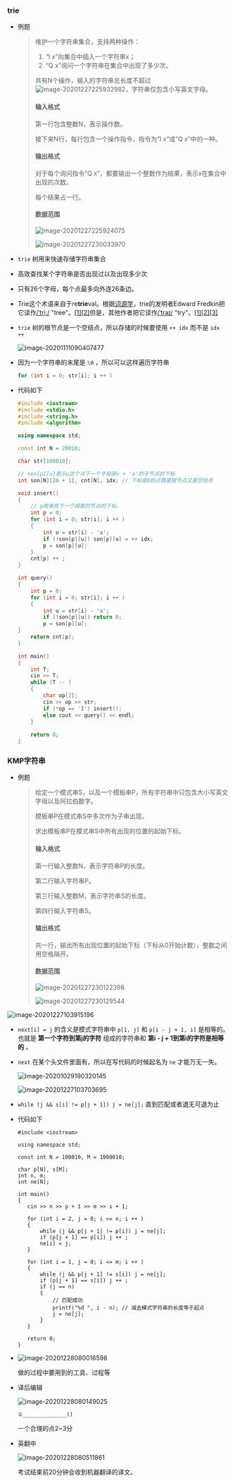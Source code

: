 ### trie

+ 例题

  >维护一个字符串集合，支持两种操作：
  >
  >1. “I x”向集合中插入一个字符串x；
  >2. “Q x”询问一个字符串在集合中出现了多少次。
  >
  >共有N个操作，输入的字符串总长度不超过 ![image-20201227225932982](https://cdn.jsdelivr.net/gh/smallzhong/picgo-pic-bed/image-20201227225932982.png)，字符串仅包含小写英文字母。
  >
  >#### 输入格式
  >
  >第一行包含整数N，表示操作数。
  >
  >接下来N行，每行包含一个操作指令，指令为”I x”或”Q x”中的一种。
  >
  >#### 输出格式
  >
  >对于每个询问指令”Q x”，都要输出一个整数作为结果，表示x在集合中出现的次数。
  >
  >每个结果占一行。
  >
  >#### 数据范围
  >
  >![image-20201227225924075](https://cdn.jsdelivr.net/gh/smallzhong/picgo-pic-bed/image-20201227225924075.png)
  >
  >![image-20201227230033970](https://cdn.jsdelivr.net/gh/smallzhong/picgo-pic-bed/image-20201227230033970.png)

+ `trie` 树用来快速存储字符串集合
+ 高效查找某个字符串是否出现过以及出现多少次
+ 只有26个字母，每个点最多向外连26条边。
+ Trie这个术语来自于re**trie**val。根据[词源学](https://zh.wikipedia.org/wiki/词源学)，trie的发明者Edward Fredkin把它读作[/ˈtriː/](https://zh.wikipedia.org/wiki/Help:英語國際音標) "tree"。[[1\]](https://zh.wikipedia.org/wiki/Trie#cite_note-DADS-1)[[2\]](https://zh.wikipedia.org/wiki/Trie#cite_note-Liang1983-2)但是，其他作者把它读作[/ˈtraɪ/](https://zh.wikipedia.org/wiki/Help:英語國際音標) "try"。[[1\]](https://zh.wikipedia.org/wiki/Trie#cite_note-DADS-1)[[2\]](https://zh.wikipedia.org/wiki/Trie#cite_note-Liang1983-2)[[3\]](https://zh.wikipedia.org/wiki/Trie#cite_note-KnuthVol3-3)

+ `trie` 树的根节点是一个空结点，所以存储的时候要使用 `++ idx` 而不是 `idx ++ ` 

  ![image-20201111090407477](https://cdn.jsdelivr.net/gh/smallzhong/picgo-pic-bed/image-20201111090407477.png)

+ 因为一个字符串的末尾是 `\0` ，所以可以这样遍历字符串

  ```cpp
  for (int i = 0; str[i]; i ++ )
  ```

+ 代码如下

  ```cpp
  #include <iostream>
  #include <stdio.h>
  #include <string.h>
  #include <algorithm>
  
  using namespace std;
  
  const int N = 20010;
  
  char str[100010];
  
  // son[p][u]表示u这个点下一个字母是u + 'a'的子节点的下标
  int son[N][26 + 1], cnt[N], idx; // 下标是0的点既是根节点又是空结点
  
  void insert()
  {
      // p用来存下一个探索的节点的下标。
      int p = 0;
      for (int i = 0; str[i]; i ++ )
      {
          int u = str[i] - 'a';
          if (!son[p][u]) son[p][u] = ++ idx;
          p = son[p][u];
      }
      cnt[p] ++ ;
  }
  
  int query()
  {
      int p = 0;
      for (int i = 0; str[i]; i ++ )
      {
          int u = str[i] - 'a';
          if (!son[p][u]) return 0;
          p = son[p][u];
  }
      return cnt[p];
  }
  
  int main()
  {
      int T;
      cin >> T;
      while (T -- )
      {
          char op[2];
          cin >> op >> str;
          if (*op == 'I') insert();
          else cout << query() << endl;
      }
    
      return 0;
  }
  ```



### KMP字符串

+ 例题

  >给定一个模式串S，以及一个模板串P，所有字符串中只包含大小写英文字母以及阿拉伯数字。
  >
  >模板串P在模式串S中多次作为子串出现。
  >
  >求出模板串P在模式串S中所有出现的位置的起始下标。
  >
  >#### 输入格式
  >
  >第一行输入整数N，表示字符串P的长度。
  >
  >第二行输入字符串P。
  >
  >第三行输入整数M，表示字符串S的长度。
  >
  >第四行输入字符串S。
  >
  >#### 输出格式
  >
  >共一行，输出所有出现位置的起始下标（下标从0开始计数），整数之间用空格隔开。
  >
  >#### 数据范围
  >
  >![image-20201227230122398](https://cdn.jsdelivr.net/gh/smallzhong/picgo-pic-bed/image-20201227230122398.png)
  >
  >![image-20201227230129544](https://cdn.jsdelivr.net/gh/smallzhong/picgo-pic-bed/image-20201227230129544.png)

![image-20201227103915196](https://cdn.jsdelivr.net/gh/smallzhong/picgo-pic-bed/image-20201227103915196.png)

+ `next[i] = j` 的含义是模式字符串中 `p[1, j]` 和 `p[i - j + 1, i]` 是相等的。也就是 **第一个字符到第j的字符** 组成的字符串和 **第i - j + 1到第i的字符是相等的** 。

+ `next` 在某个头文件里面有，所以在写代码的时候起名为 `ne` 才能万无一失。

  ![image-20201029190320145](https://cdn.jsdelivr.net/gh/smallzhong/picgo-pic-bed/image-20201029190320145.png)

  ![image-20201227103703695](https://cdn.jsdelivr.net/gh/smallzhong/picgo-pic-bed/image-20201227103703695.png)

+ `while (j && s[i] != p[j + 1]) j = ne[j];` 直到匹配或者退无可退为止

+ 代码如下

  ```scpp
  #include <iostream>
  
  using namespace std;
  
  const int N = 100010, M = 1000010;
  
  char p[N], s[M];
  int n, m;
  int ne[N];
  
  int main()
  {
     cin >> n >> p + 1 >> m >> s + 1;
     
     for (int i = 2, j = 0; i <= n; i ++ )
     {
         while (j && p[j + 1] != p[i]) j = ne[j];
         if (p[j + 1] == p[i]) j ++ ;
         ne[i] = j;
     }
     
     for (int i = 1, j = 0; i <= m; i ++ )
     {
         while (j && p[j + 1] != s[i]) j = ne[j];
         if (p[j + 1] == s[i]) j ++ ;
         if (j == n)
         {
             // 匹配成功
             printf("%d ", i - n); // 减去模式字符串的长度等于起点
             j = ne[j];
         }
     }
     
     return 0;
  }
  ```



+ ![image-20201228080016598](https://cdn.jsdelivr.net/gh/smallzhong/picgo-pic-bed/image-20201228080016598.png)

  做的过程中要用到的工具、过程等

+ 译后编辑

  ![image-20201228080149025](https://cdn.jsdelivr.net/gh/smallzhong/picgo-pic-bed/image-20201228080149025.png)

  ```
  ①______________()
  ```

  一个合理的点2~3分

+ 英翻中

  ![image-20201228080511861](https://cdn.jsdelivr.net/gh/smallzhong/picgo-pic-bed/image-20201228080511861.png)

  考试结束前20分钟会收到机器翻译的译文。